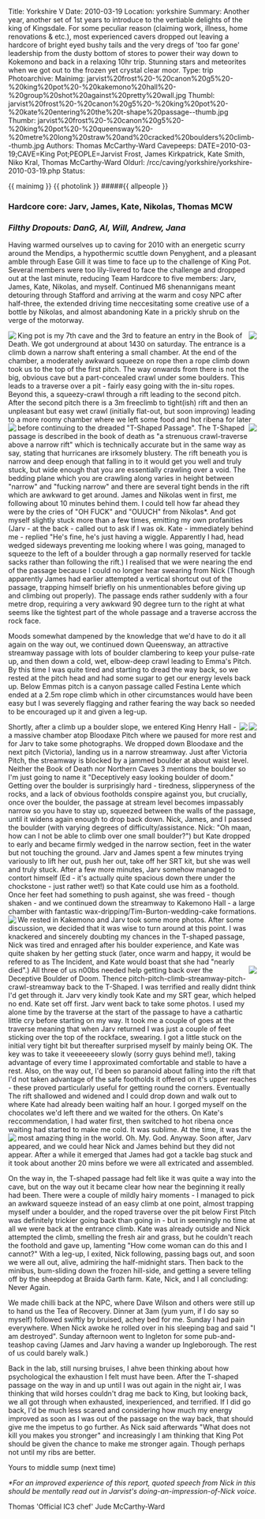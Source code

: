 Title: Yorkshire V
Date: 2010-03-19
Location: yorkshire
Summary: Another year, another set of 1st years to introduce to the vertiable delights of the king of Kingsdale. For some peculiar reason (claiming work, illness, home renovations & etc.), most experienced cavers dropped out leaving a hardcore of bright eyed bushy tails and the very dregs of 'too far gone' leadership from the dusty bottom of stores to power their way down to Kokemono and back in a relaxing 10hr trip. Stunning stars and meteorites when we got out to the frozen yet crystal clear moor.
Type: trip
Photoarchive:
Mainimg: jarvist%20frost%20-%20canon%20g5%20-%20king%20pot%20-%20kakemono%20hall%20-%20group%20shot%20against%20pretty%20wall.jpg
Thumbl: jarvist%20frost%20-%20canon%20g5%20-%20king%20pot%20-%20kate%20entering%20the%20t-shape%20passage--thumb.jpg
Thumbr: jarvist%20frost%20-%20canon%20g5%20-%20king%20pot%20-%20queensway%20-%20metre%20long%20straw%20and%20cracked%20boulders%20climb--thumb.jpg
Authors: Thomas McCarthy-Ward
Cavepeeps: DATE=2010-03-19;CAVE=King Pot;PEOPLE=Jarvist Frost, James Kirkpatrick, Kate Smith, Niko Kral, Thomas McCarthy-Ward
Oldurl: /rcc/caving/yorkshire/yorkshire-2010-03-19.php
Status:

{{ mainimg }}
{{ photolink }}
#####{{ allpeople }}

### Hardcore core: Jarv, James, Kate, Nikolas, Thomas MCW
### _Filthy Dropouts: DanG, Al, Will, Andrew, Jana_

Having warmed ourselves up to caving for 2010 with an energetic scurry around the Mendips, a hypothermic scuttle down Penyghent, and a pleasant amble through Ease Gill it was time to face up to the challenge of King Pot. Several members were too lily-livered to face the challenge and dropped out at the last minute, reducing Team Hardcore to five members: Jarv, James, Kate, Nikolas, and myself. Continued M6 shenannigans meant detouring through Stafford and arriving at the warm and cosy NPC after half-three, the extended driving time neccesitating some creative use of a bottle by Nikolas, and almost abandoning Kate in a prickly shrub on the verge of the motorway.

<a href="/caving/photo_archive/trips/2010-03-19%20-%20yorkshire/jarvist%20frost%20-%20canon%20g5%20-%20king%20pot%20-%20kate%20entering%20the%20t-shape%20passage.html">
<img align="left" src="/caving/photo_archive/trips/2010-03-19%20-%20yorkshire/jarvist%20frost%20-%20canon%20g5%20-%20king%20pot%20-%20kate%20entering%20the%20t-shape%20passage--thumb.jpg">
</a>
<a href="/caving/photo_archive/trips/2010-03-19%20-%20yorkshire/jarvist%20frost%20-%20canon%20g5%20-%20king%20pot%20-%20emmas%20pitch%20-%20steamy%20direct%20flash%20lunch%20party.html">
<img align="right" src="/caving/photo_archive/trips/2010-03-19%20-%20yorkshire/jarvist%20frost%20-%20canon%20g5%20-%20king%20pot%20-%20emmas%20pitch%20-%20steamy%20direct%20flash%20lunch%20party--thumb.jpg">
</a>
 King pot is my 7th cave and the 3rd to feature an entry in the Book of Death. We got underground at about 1430 on saturday. The entrance is a climb down a narrow shaft entering a small chamber. At the end of the chamber, a moderately awkward squeeze on rope then a rope climb down took us to the top of the first pitch. The way onwards from there is not the big, obvious cave but a part-concealed crawl under some boulders. This leads to a traverse over a pit - fairly easy going with the in-situ ropes. Beyond this, a squeezy-crawl through a rift leading to the second pitch. After the second pitch there is a 3m freeclimb to tight(ish) rift and then an unpleasant but easy wet crawl (initially flat-out, but soon improving) leading to a more roomy chamber where we left some food and hot ribena for later before continuing to the dreaded "T-Shaped Passage".

 <a href="/caving/photo_archive/trips/2010-03-19%20-%20yorkshire/jarvist%20frost%20-%20canon%20g5%20-%20king%20pot%20-%20queensway%20-%20metre%20long%20straw%20and%20cracked%20boulders%20climb-squarecrop.html">
 <img align="left" src="/caving/photo_archive/trips/2010-03-19%20-%20yorkshire/jarvist%20frost%20-%20canon%20g5%20-%20king%20pot%20-%20queensway%20-%20metre%20long%20straw%20and%20cracked%20boulders%20climb-squarecrop--thumb.jpg">
 </a>
 <a href="/caving/photo_archive/trips/2010-03-19%20-%20yorkshire/jarvist%20frost%20-%20canon%20g5%20-%20king%20pot%20-%20queensway%20-%20climb%20down%20over%20cracked%20blocks.html">
<img align="right" src="/caving/photo_archive/trips/2010-03-19%20-%20yorkshire/jarvist%20frost%20-%20canon%20g5%20-%20king%20pot%20-%20queensway%20-%20climb%20down%20over%20cracked%20blocks--thumb.jpg">
</a>
 The T-Shaped passage is described in the book of death as "a strenuous crawl-traverse above a narrow rift" which is technically accurate but in the same way as say, stating that hurricanes are irksomely blustery. The rift beneath you is narrow and deep enough that falling in to it would get you well and truly stuck, but wide enough that you are essentially crawling over a void. The bedding plane which you are crawling along varies in height between "narrow" and "fucking narrow" and there are several tight bends in the rift which are awkward to get around. James and Nikolas went in first, me following about 10 minutes behind them. I could tell how far ahead they were by the cries of "OH FUCK" and "OUUCH" from Nikolas*. And got myself slightly stuck more than a few times, emitting my own profanities (Jarv - at the back - called out to ask if I was ok. Kate - immediately behind me - replied "He's fine, he's just having a wiggle. Apparently I had, head wedged sideways preventing me looking where I was going, managed to squeeze to the left of a boulder through a gap normally reserved for tackle sacks rather than following the rift.) I realised that we were nearing the end of the passage because I could no longer hear swearing from Nick (Though apparently James had earlier attempted a vertical shortcut out of the passage, trapping himself briefly on his unmentionables before giving up and climbing out properly). The passage ends rather suddenly with a four metre drop, requiring a very awkward 90 degree turn to the right at what seems like the tightest part of the whole passage and a traverse accross the rock face.

Moods somewhat dampened by the knowledge that we'd have to do it all again on the way out, we continued down Queensway, an attractive streamway passage with lots of boulder clambering to keep your pulse-rate up, and then down a cold, wet, elbow-deep crawl leading to Emma's Pitch. By this time I was quite tired and starting to dread the way back, so we rested at the pitch head and had some sugar to get our energy levels back up. Below Emmas pitch is a canyon passage called Festina Lente which ended at a 2.5m rope climb which in other circumstances would have been easy but I was severely flagging and rather fearing the way back so needed to be encouraged up it and given a leg-up.

<a href="/caving/photo_archive/trips/2010-03-19%20-%20yorkshire/jarvist%20frost%20-%20canon%20g5%20-%20king%20pot%20-%20queensway%20-%20climb%20down%20over%20cracked%20blocks.html">
<img align="right" src="/caving/photo_archive/trips/2010-03-19%20-%20yorkshire/jarvist%20frost%20-%20canon%20g5%20-%20king%20pot%20-%20queensway%20-%20climb%20down%20over%20cracked%20blocks--thumb.jpg">
</a>
<a href="/caving/photo_archive/trips/2010-03-19%20-%20yorkshire/jarvist%20frost%20-%20canon%20g5%20-%20king%20pot%20-%20king%20henry%20hall%20-%20kate%20approaching%20bloodaxe.html">
<img align="right" src="/caving/photo_archive/trips/2010-03-19%20-%20yorkshire/jarvist%20frost%20-%20canon%20g5%20-%20king%20pot%20-%20king%20henry%20hall%20-%20kate%20approaching%20bloodaxe--thumb.jpg">
</a>
Shortly, after a climb up a boulder slope, we entered King Henry Hall - a massive chamber atop Bloodaxe Pitch where we paused for more rest and for Jarv to take some photographs. We dropped down Bloodaxe and the next pitch (Victoria), landing us in a narrow streamway. Just after Victoria Pitch, the streamway is blocked by a jammed boulder at about waist level. Neither the Book of Death nor Northern Caves 3 mentions the boulder so I'm just going to name it "Deceptively easy looking boulder of doom." Getting over the boulder is surprisingly hard - tiredness, slipperyness of the rocks, and a lack of obvious footholds conspire against you, but crucially, once over the boulder, the passage at stream level becomes impassably narrow so you have to stay up, squeezed between the walls of the passage, until it widens again enough to drop back down. Nick, James, and I passed the boulder (with varying degrees of difficulty/assistance. Nick: "Oh maan, how can I not be able to climb over one small boulder?") but Kate dropped to early and became firmly wedged in the narrow section, feet in the water but not touching the ground. Jarv and James spent a few minutes trying variously to lift her out, push her out, take off her SRT kit, but she was well and truly stuck. After a few more minutes, Jarv somehow managed to contort himself (Ed - it's actually quite spacious down there under the chockstone - just rather wet!) so that Kate could use him as a foothold. Once her feet had something to push against, she was freed - though shaken - and we continued down the streamway to Kakemono Hall - a large chamber with fantastic wax-dripping/Tim-Burton-wedding-cake formations.

<a href="/caving/photo_archive/trips/2010-03-19%20-%20yorkshire/jarvist%20frost%20-%20canon%20g5%20-%20king%20pot%20-%20kakemono%20hall%20-%20group%20shot%20on%20the%20beach%20of%20kakemono2.html">
<img align="left" src="/caving/photo_archive/trips/2010-03-19%20-%20yorkshire/jarvist%20frost%20-%20canon%20g5%20-%20king%20pot%20-%20kakemono%20hall%20-%20group%20shot%20on%20the%20beach%20of%20kakemono2--thumb.jpg">
</a>
We rested in Kakemono and Jarv took some more photos. After some discussion, we decided that it was wise to turn around at this point. I was knackered and sincerely doubting my chances in the T-shaped passage, Nick was tired and enraged after his boulder experience, and Kate was quite shaken by her getting stuck (later, once warm and happy, it would be refered to as The Incident, and Kate would boast that she had "nearly died".)

<a href="/caving/photo_archive/trips/2010-03-19%20-%20yorkshire/jarvist%20frost%20-%20canon%20g5%20-%20king%20pot%20-%20emmas%20pitch%20-%20nicolas%20posing%20-%20long%20exposure%20P7%20LED-squarecrop.html">
<img align="right" src="/caving/photo_archive/trips/2010-03-19%20-%20yorkshire/jarvist%20frost%20-%20canon%20g5%20-%20king%20pot%20-%20emmas%20pitch%20-%20nicolas%20posing%20-%20long%20exposure%20P7%20LED-squarecrop--thumb.jpg">
</a>
All three of us n00bs needed help getting back over the Deceptive Boulder of Doom. Thence pitch-pitch-climb-streamway-pitch-crawl-streamway back to the T-Shaped. I was terrified and really didnt think I'd get through it. Jarv very kindly took Kate and my SRT gear, which helped no end. Kate set off first. Jarv went back to take some photos. I used my alone time by the traverse at the start of the passage to have a cathartic little cry before starting on my way. It took me a couple of goes at the traverse meaning that when Jarv returned I was just a couple of feet sticking over the top of the rockface, swearing. I got a little stuck on the initial very tight bit but thereafter surprised myself by mainly being OK. The key was to take it veeeeeeeery slowly (sorry guys behind me!), taking advantage of every time I approximated comfortable and stable to have a rest. Also, on the way out, I'd been so paranoid about falling into the rift that I'd not taken advantage of the safe footholds it offered on it's upper reaches - these proved particularly useful for getting round the corners. Eventually The rift shallowed and widened and I could drop down and walk out to where Kate had already been waiting half an hour. I gorged myself on the chocolates we'd left there and we waited for the others. On Kate's reccommendation, I had water first, then switched to hot ribena once waiting had started to make me cold. It was sublime. At the time, it was the most amazing thing in the world. Oh. My. God.

<a href="/caving/photo_archive/trips/2010-03-19%20-%20yorkshire/jarvist%20frost%20-%20canon%20g5%20-%20king%20pot%20-%20kate%20entering%20the%20t-shape%20passage%20-%20holding%20flash%20-%20thomas%20behind%20-%20square%20crop.html">
<img align="left" src="/caving/photo_archive/trips/2010-03-19%20-%20yorkshire/jarvist%20frost%20-%20canon%20g5%20-%20king%20pot%20-%20kate%20entering%20the%20t-shape%20passage%20-%20holding%20flash%20-%20thomas%20behind%20-%20square%20crop--thumb.jpg">
</a>
Anyway. Soon after, Jarv appeared, and we could hear Nick and James behind but they did not appear. After a while it emerged that James had got a tackle bag stuck and it took about another 20 mins before we were all extricated and assembled.

On the way in, the T-shaped passage had felt like it was quite a way into the cave, but on the way out it became clear how near the beginning it really had been. There were a couple of mildly hairy moments - I managed to pick an awkward squeeze instead of an easy climb at one point, almost trapping myself under a boulder, and the roped traverse over the pit below First Pitch was definitely trickier going back than going in - but in seemingly no time at all we were back at the entrance climb. Kate was already outside and Nick attempted the climb, smelling the fresh air and grass, but he couldn't reach the foothold and gave up, lamenting "How come woman can do this and I cannot?" With a leg-up, I exited, Nick following, passing bags out, and soon we were all out, alive, admiring the half-midnight stars. Then back to the minibus, bum-sliding down the frozen hill-side, and getting a severe telling off by the sheepdog at Braida Garth farm. Kate, Nick, and I all concluding: Never Again.

We made chilli back at the NPC, where Dave Wilson and others were still up to hand us the Tea of Recovery. Dinner at 3am (yum yum, if I do say so myself) followed swiftly by bruised, achey bed for me. Sunday I had pain everywhere. When Nick awoke he rolled over in his sleeping bag and said "I am destroyed". Sunday afternoon went to Ingleton for some pub-and-teashop caving (James and Jarv having a wander up Ingleborough. The rest of us could barely walk.)

Back in the lab, still nursing bruises, I ahve been thinking about how psychological the exhaustion I felt must have been. After the T-shaped passage on the way in and up until I was out again in the night air, I was thinking that wild horses couldn't drag me back to King, but looking back, we all got through when exhausted, inexperienced, and terrified. If I did go back, I'd be much less scared and considering how much my energy improved as soon as I was out of the passage on the way back, that should give me the impetus to go further. As Nick said afterwards "What does not kill you makes you stronger" and increasingly I am thinking that King Pot should be given the chance to make me stronger again. Though perhaps not until my ribs are better.

Yours to middle sump (next time)

_*For an improved experience of this report, quoted speech from Nick in this should be mentally read out in Jarvist's doing-an-impression-of-Nick voice._

Thomas 'Official IC3 chef' Jude McCarthy-Ward
